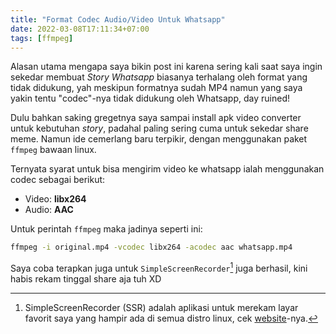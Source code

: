 ```yaml
---
title: "Format Codec Audio/Video Untuk Whatsapp"
date: 2022-03-08T17:11:34+07:00
tags: [ffmpeg]
---
```


Alasan utama mengapa saya bikin post ini karena sering kali saat saya ingin sekedar membuat *Story Whatsapp* biasanya terhalang oleh format yang tidak didukung, yah meskipun formatnya sudah MP4 namun yang saya yakin tentu "codec"-nya tidak didukung oleh Whatsapp, day ruined!

Dulu bahkan saking gregetnya saya sampai install apk video converter untuk kebutuhan *story*, padahal paling sering cuma untuk sekedar share meme. Namun ide cemerlang baru terpikir, dengan menggunakan paket `ffmpeg` bawaan linux.

Ternyata syarat untuk bisa mengirim video ke whatsapp ialah menggunakan codec sebagai berikut:
- Video: **libx264**
- Audio: **AAC**

Untuk perintah `ffmpeg` maka jadinya seperti ini:

```bash
ffmpeg -i original.mp4 -vcodec libx264 -acodec aac whatsapp.mp4
```

Saya coba terapkan juga untuk `SimpleScreenRecorder`[^1] juga berhasil, kini habis rekam tinggal share aja tuh XD


[^1]: SimpleScreenRecorder (SSR) adalah aplikasi untuk merekam layar favorit saya yang hampir ada di semua distro linux, cek [website](https://www.maartenbaert.be/simplescreenrecorder/)-nya.